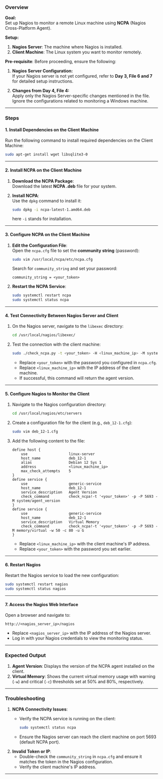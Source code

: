 ### **Overview**

**Goal:**  
Set up Nagios to monitor a remote Linux machine using **NCPA** (Nagios Cross-Platform Agent).

**Setup:**

1. **Nagios Server**: The machine where Nagios is installed.
2. **Client Machine**: The Linux system you want to monitor remotely.

**Pre-requisite**:
Before proceeding, ensure the following:

1. **Nagios Server Configuration:**  
    If your Nagios server is not yet configured, refer to **Day 3, File 6 and 7** for detailed setup instructions.
    
2. **Changes from Day 4, File 4:**  
    Apply only the Nagios Server-specific changes mentioned in the file. Ignore the configurations related to monitoring a Windows machine.

---

### **Steps**

#### **1. Install Dependencies on the Client Machine**

Run the following command to install required dependencies on the Client Machine:

```bash
sudo apt-get install wget libsqlite3-0
```

---

#### **2. Install NCPA on the Client Machine**

1. **Download the NCPA Package**:  
    Download the latest **NCPA .deb** file for your system.
2. **Install NCPA**:  
    Use the `dpkg` command to install it:
    
    ```bash
    sudo dpkg -i ncpa-latest-1.amd64.deb
    ```
    here `-i` stands for installation.

---

#### **3. Configure NCPA on the Client Machine**

1. **Edit the Configuration File**:  
    Open the `ncpa.cfg` file to set the **community string** (password):
    
    ```bash
    sudo vim /usr/local/ncpa/etc/ncpa.cfg
    ```
    
    Search for `community_string` and set your password:
    
    ```plaintext
    community_string = <your_token>
    ```
    
2. **Restart the NCPA Service**:
    
    ```bash
    sudo systemctl restart ncpa
    sudo systemctl status ncpa
    ```
    

---

#### **4. Test Connectivity Between Nagios Server and Client**

1. On the Nagios server, navigate to the `libexec` directory:
    
    ```bash
    cd /usr/local/nagios/libexec/
    ```
    
2. Test the connection with the client machine:
    
    ```bash
    sudo ./check_ncpa.py -t <your_token> -H <linux_machine_ip> -M system/agent_version
    ```
    
    - Replace `<your_token>` with the password you configured in `ncpa.cfg`.
    - Replace `<linux_machine_ip>` with the IP address of the client machine.
    - If successful, this command will return the agent version.

---

#### **5. Configure Nagios to Monitor the Client**

1. Navigate to the Nagios configuration directory:
    
    ```bash
    cd /usr/local/nagios/etc/servers
    ```
    
2. Create a configuration file for the client (e.g., `deb_12-1.cfg`):
    
    ```bash
    sudo vim deb_12-1.cfg
    ```
    
3. Add the following content to the file:
    
    ```plaintext
    define host {
        use                   linux-server
        host_name             deb_12-1
        alias                 Debian 12 Sys 1
        address               <linux_machine_ip>
        max_check_attempts    5
    }
    define service {
        use                   generic-service
        host_name             deb_12-1
        service_description   Agent Version
        check_command         check_ncpa!-t '<your_token>' -p -P 5693 -M system/agent_version
    }
    define service {
        use                   generic-service
        host_name             deb_12-1
        service_description   Virtual Memory
        check_command         check_ncpa!-t '<your_token>' -p -P 5693 -M memory/virtual -w 50 -c 80 -u G
    }
    ```
    
    - Replace `<linux_machine_ip>` with the client machine's IP address.
    - Replace `<your_token>` with the password you set earlier.

---

#### **6. Restart Nagios**

Restart the Nagios service to load the new configuration:

```bash
sudo systemctl restart nagios
sudo systemctl status nagios
```

---

#### **7. Access the Nagios Web Interface**

Open a browser and navigate to:

```plaintext
http://<nagios_server_ip>/nagios
```

- Replace `<nagios_server_ip>` with the IP address of the Nagios server.
- Log in with your Nagios credentials to view the monitoring status.

---

### **Expected Output**

1. **Agent Version**: Displays the version of the NCPA agent installed on the client.
2. **Virtual Memory**: Shows the current virtual memory usage with warning (`-w`) and critical (`-c`) thresholds set at 50% and 80%, respectively.

---

### **Troubleshooting**

1. **NCPA Connectivity Issues**:
    - Verify the NCPA service is running on the client:
        
        ```bash
        sudo systemctl status ncpa
        ```
        
    - Ensure the Nagios server can reach the client machine on port 5693 (default NCPA port).
2. **Invalid Token or IP**:
    - Double-check the `community_string` in `ncpa.cfg` and ensure it matches the token in the Nagios configuration.
    - Verify the client machine's IP address.

---
